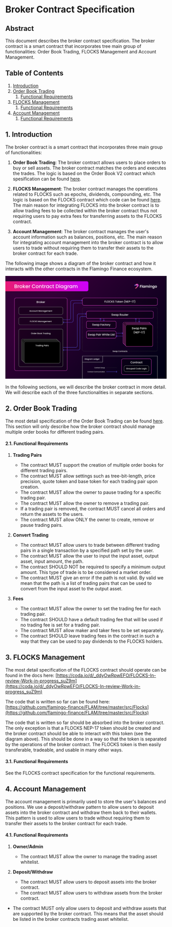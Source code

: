 ﻿# Broker Contract Specification

## Abstract

This document describes the broker contract specification. The broker contract is a smart contract that incorporates
tree main group of functionalities: Order Book Trading, FLOCKS Management and Account Management.

## Table of Contents

1. [Introduction](#1-introduction)
2. [Order Book Trading](#2-order-book-trading)
	1. [Functional Requirements](#21-functional-requirements)
3. [FLOCKS Management](#3-flocks-management)
	1. [Functional Requirements](#31-functional-requirements)
4. [Account Management](#4-account-management)
	1. [Functional Requirements](#41-functional-requirements)

## 1. Introduction

The broker contract is a smart contract that incorporates three main group of functionalities:

1. **Order Book Trading**: The broker contract allows users to place orders to buy or sell assets. The broker contract
	 matches the orders and executes the trades. The logic is based on the Order Book V2 contract which spesification can
	 be found [here](../OrderBookV2/Order_Book_V2_Specification.md).

2. **FLOCKS Management**: The broker contract manages the operations related to FLOCKS such as epochs, dividends,
	 compounding, etc. The logic is based on the FLOCKS contract which code can be
	 found [here](https://github.com/flamingo-finance/FLAM/tree/master/src/Flocks). The main reason for integrating
	 FLOCKS into the broker contract is to allow trading fees to be collected within the broker contract thus not
	 requiring users to pay extra fees for transferring assets to the FLOCKS contract.

3. **Account Management**: The broker contract manages the user's account information such as balances, positions, etc.
	 The main reason for integrating account management into the broker contract is to allow users to trade without
	 requiring them to transfer their assets to the broker contract for each trade.

The following image shows a diagram of the broker contract and how it interacts with the other contracts in the Flamingo
Finance ecosystem.

![Broker Contract Diagram](Broker_Contract_Diagram.png)

In the following sections, we will describe the broker contract in more detail. We will describe each of the three
functionalities in separate sections.

## 2. Order Book Trading

The most detail specification of the Order Book Trading can be
found [here](../OrderBookV2/Order_Book_V2_Specification.md). This section will only describe how the broker contract
should manage multiple order books for different trading pairs.

#### 2.1. Functional Requirements

1. **Trading Pairs**
	- The contract MUST support the creation of multiple order books for different trading pairs.
	- The contract MUST allow settings such as tree-bit-length, price precision, quote token and base token for each
		trading pair upon creation.
	- The contract MUST allow the owner to pause trading for a specific trading pair.
	- The contract MUST allow the owner to remove a trading pair.
	- If a trading pair is removed, the contract MUST cancel all orders and return the assets to the users.
	- The contract MUST allow ONLY the owner to create, remove or pause trading pairs.

2. **Convert Trading**
	- The contract MUST allow users to trade between different trading pairs in a single transaction by a specified
		path set by the user.
	- The contract MUST allow the user to input the input asset, output asset, input amount, the path.
	- The contract SHOULD NOT be required to specify a minimum output amount. This type of trade is to be considered a
		market order.
	- The contract MUST give an error if the path is not valid. By valid we mean that the path is a list of trading pairs
		that can be used to convert from the input asset to the output asset.

3. **Fees**
	- The contract MUST allow the owner to set the trading fee for each trading pair.
	- The contract SHOULD have a default trading fee that will be used if no trading fee is set for a trading pair.
	- The contract MUST allow maker and taker fees to be set separately.
	- The contract SHOULD leave trading fees in the contract in such a way that they can be used to pay dividends to
		the FLOCKS holders.

## 3. FLOCKS Management

The most detail specification of the FLOCKS contract should operate can be found in the docs here:
[https://coda.io/d/_ddyOwRpwEFO/FLOCKS-In-review-Work-in-progress_suZ9m](https://coda.io/d/_ddyOwRpwEFO/FLOCKS-In-review-Work-in-progress_suZ9m)

The code that is written so far can be found here:
[https://github.com/flamingo-finance/FLAM/tree/master/src/Flocks](https://github.com/flamingo-finance/FLAM/tree/master/src/Flocks)

The code that is written so far should be absorbed into the broker contract. The only exception is that a FLOCKS NEP-17
token should be created and the broker contract should be able to interact with this token (see the diagram above).
This should be done in a way so that the token is separated by the operations of the broker contract. The FLOCKS token
is then easily transferable, tradeable, and usable in many other ways.

#### 3.1. Functional Requirements

See the FLOCKS contract specification for the functional requirements.

## 4. Account Management

The account management is primarily used to store the user's balances and positions. We use a deposit/withdraw pattern
to allow users to deposit assets into the broker contract and withdraw them back to their wallets. This pattern is
used to allow users to trade without requiring them to transfer their assets to the broker contract for each trade.

#### 4.1. Functional Requirements

1. **Owner/Admin**
	- The contract MUST allow the owner to manage the trading asset whitelist.

2. **Deposit/Withdraw**
	- The contract MUST allow users to deposit assets into the broker contract.
	- The contract MUST allow users to withdraw assets from the broker contract.
  - The contract MUST only allow users to deposit and withdraw assets that are supported by the broker contract. This
    means that the asset should be listed in the broker contracts trading asset whitelist.
